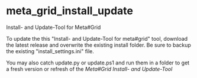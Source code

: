 # meta_grid_install_update
Install- and Update-Tool for Meta#Grid

To update the this "Install- and Update-Tool for meta#grid" tool, download the latest release and overwrite the existing install folder.
Be sure to backup the existing "install_settings.ini" file.

You may also catch update.py or update.ps1 and run them in a folder to get a fresh version or refresh of the *Meta#Grid Install- and Update-Tool*
